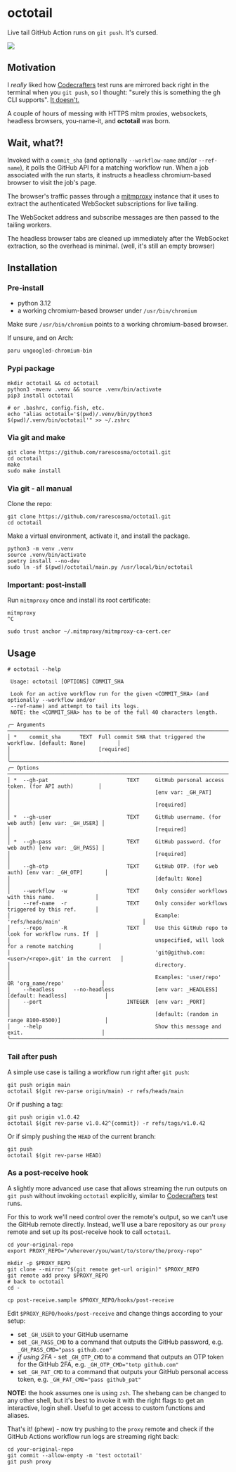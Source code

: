 # octotail

Live tail GitHub Action runs on `git push`. It's cursed.

![](https://raw.githubusercontent.com/rarescosma/octotail/a9c662e5f669c22c591d93c32cdeca68e1a05aec/var/demo.gif)

## Motivation

I *really* liked how [Codecrafters][] test runs are mirrored back right in the 
terminal when you `git push`, so I thought: "surely this is something the gh
CLI supports". [It doesn't.](https://github.com/cli/cli/issues/3484)

A couple of hours of messing with HTTPS mitm proxies, websockets, headless
browsers, you-name-it, and __octotail__ was born.

## Wait, what?!

Invoked with a `commit_sha` (and optionally `--workflow-name` 
and/or `--ref-name`), it polls the GitHub API for a matching workflow run. 
When a job associated with the run starts, it instructs a headless 
chromium-based browser to visit the job's page.

The browser's traffic passes through a [mitmproxy][] instance that it uses 
to extract the authenticated WebSocket subscriptions for live tailing.

The WebSocket address and subscribe messages are then passed to the tailing 
workers.

The headless browser tabs are cleaned up immediately after the WebSocket
extraction, so the overhead is minimal. (well, it's still an empty browser)

## Installation

### Pre-install

- python 3.12
- a working chromium-based browser under `/usr/bin/chromium`

Make sure `/usr/bin/chromium` points to a working chromium-based browser.

If unsure, and on Arch:

```shell
paru ungoogled-chromium-bin
```

### Pypi package

```shell
mkdir octotail && cd octotail
python3 -mvenv .venv && source .venv/bin/activate
pip3 install octotail

# or .bashrc, config.fish, etc.
echo "alias octotail='$(pwd)/.venv/bin/python3 $(pwd)/.venv/bin/octotail'" >> ~/.zshrc
```

### Via git and make

```shell
git clone https://github.com/rarescosma/octotail.git
cd octotail
make
sudo make install
```

### Via git - all manual

Clone the repo:

```shell
git clone https://github.com/rarescosma/octotail.git
cd octotail
```

Make a virtual environment, activate it, and install the package.

```shell
python3 -m venv .venv
source .venv/bin/activate
poetry install --no-dev
sudo ln -sf $(pwd)/octotail/main.py /usr/local/bin/octotail
```

### __Important:__ post-install

Run `mitmproxy` once and install its root certificate:

```shell
mitmproxy
^C

sudo trust anchor ~/.mitmproxy/mitmproxy-ca-cert.cer
```

## Usage

```
# octotail --help

 Usage: octotail [OPTIONS] COMMIT_SHA

 Look for an active workflow run for the given <COMMIT_SHA> (and optionally --workflow and/or
 --ref-name) and attempt to tail its logs.
 NOTE: the <COMMIT_SHA> has to be of the full 40 characters length.

╭─ Arguments ──────────────────────────────────────────────────────────────────────────────────────╮
│ *    commit_sha      TEXT  Full commit SHA that triggered the workflow. [default: None]          │
│                            [required]                                                            │
╰──────────────────────────────────────────────────────────────────────────────────────────────────╯
╭─ Options ────────────────────────────────────────────────────────────────────────────────────────╮
│ *  --gh-pat                         TEXT     GitHub personal access token. (for API auth)        │
│                                              [env var: _GH_PAT]                                  │
│                                              [required]                                          │
│ *  --gh-user                        TEXT     GitHub username. (for web auth) [env var: _GH_USER] │
│                                              [required]                                          │
│ *  --gh-pass                        TEXT     GitHub password. (for web auth) [env var: _GH_PASS] │
│                                              [required]                                          │
│    --gh-otp                         TEXT     GitHub OTP. (for web auth) [env var: _GH_OTP]       │
│                                              [default: None]                                     │
│    --workflow  -w                   TEXT     Only consider workflows with this name.             │
│    --ref-name  -r                   TEXT     Only consider workflows triggered by this ref.      │
│                                              Example: 'refs/heads/main'                          │
│    --repo      -R                   TEXT     Use this GitHub repo to look for workflow runs. If  │
│                                              unspecified, will look for a remote matching        │
│                                              'git@github.com:<user>/<repo>.git' in the current   │
│                                              directory.                                          │
│                                              Examples: 'user/repo' OR 'org_name/repo'            │
│    --headless      --no-headless             [env var: _HEADLESS] [default: headless]            │
│    --port                           INTEGER  [env var: _PORT]                                    │
│                                              [default: (random in range 8100-8500)]              │
│    --help                                    Show this message and exit.                         │
╰──────────────────────────────────────────────────────────────────────────────────────────────────╯
```

### Tail after push

A simple use case is tailing a workflow run right after `git push`:

```shell
git push origin main
octotail $(git rev-parse origin/main) -r refs/heads/main
```

Or if pushing a tag:

```shell
git push origin v1.0.42
octotail $(git rev-parse v1.0.42^{commit}) -r refs/tags/v1.0.42
```

Or if simply pushing the `HEAD` of the current branch:

```shell
git push
octotail $(git rev-parse HEAD)
```

### As a post-receive hook

A slightly more advanced use case that allows streaming the run outputs on
`git push` without invoking `octotail` explicitly, similar to [Codecrafters][]
test runs.

For this to work we'll need control over the remote's output, so we can't use
the GitHub remote directly. Instead, we'll use a bare repository as our `proxy`
remote and set up its post-receive hook to call `octotail`.

```shell
cd your-original-repo
export PROXY_REPO="/wherever/you/want/to/store/the/proxy-repo"

mkdir -p $PROXY_REPO
git clone --mirror "$(git remote get-url origin)" $PROXY_REPO
git remote add proxy $PROXY_REPO
# back to octotail
cd -

cp post-receive.sample $PROXY_REPO/hooks/post-receive
```

Edit `$PROXY_REPO/hooks/post-receive` and change things according to 
your setup:

- set `_GH_USER` to your GitHub username
- set `_GH_PASS_CMD` to a command that outputs the GitHub password, e.g. 
  `_GH_PASS_CMD="pass github.com"`
- _if using 2FA_ - set `_GH_OTP_CMD` to a command that outputs an OTP token 
  for the GitHub 2FA, e.g. `_GH_OTP_CMD="totp github.com"`
- set `_GH_PAT_CMD` to a command that outputs your GitHub personal access token,
  e.g. `_GH_PAT_CMD="pass github_pat"`

**NOTE:** the hook assumes one is using `zsh`. The shebang can be changed to 
any other shell, but it's best to invoke it with the right flags to get an 
interactive, login shell. Useful to get access to custom functions and aliases.

That's it! (phew) - now try pushing to the `proxy` remote and check
if the GitHub Actions workflow run logs are streaming right back:

```shell
cd your-original-repo
git commit --allow-empty -m 'test octotail'
git push proxy
```

[Codecrafters]: https://codecrafters.io/
[mitmproxy]: https://mitmproxy.org/
